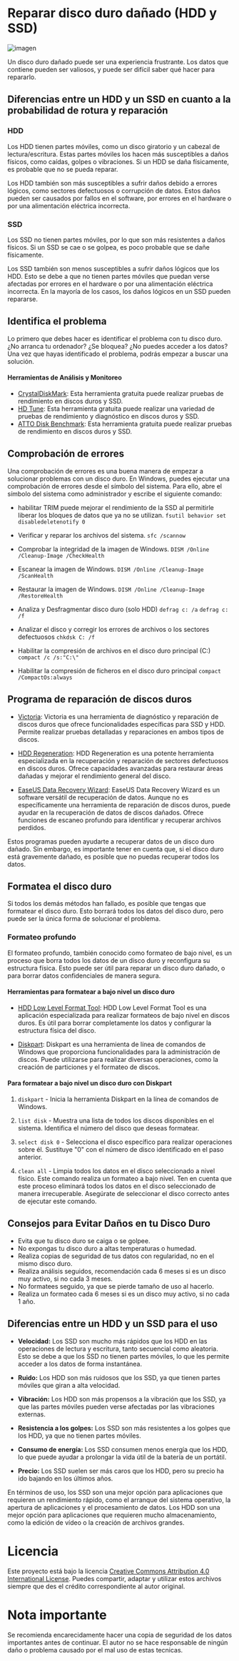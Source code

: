 
# Reparar disco duro dañado (HDD y SSD)

![imagen](foto.jpg)

Un disco duro dañado puede ser una experiencia frustrante. Los datos que contiene pueden ser valiosos, y puede ser difícil saber qué hacer para repararlo. 

## Diferencias entre un HDD y un SSD en cuanto a la probabilidad de rotura y reparación

### HDD

Los HDD tienen partes móviles, como un disco giratorio y un cabezal de lectura/escritura. Estas partes móviles los hacen más susceptibles a daños físicos, como caídas, golpes o vibraciones. Si un HDD se daña físicamente, es probable que no se pueda reparar.

Los HDD también son más susceptibles a sufrir daños debido a errores lógicos, como sectores defectuosos o corrupción de datos. Estos daños pueden ser causados por fallos en el software, por errores en el hardware o por una alimentación eléctrica incorrecta.

### SSD

Los SSD no tienen partes móviles, por lo que son más resistentes a daños físicos. Si un SSD se cae o se golpea, es poco probable que se dañe físicamente.

Los SSD también son menos susceptibles a sufrir daños lógicos que los HDD. Esto se debe a que no tienen partes móviles que puedan verse afectadas por errores en el hardware o por una alimentación eléctrica incorrecta. En la mayoría de los casos, los daños lógicos en un SSD pueden repararse.

## Identifica el problema

Lo primero que debes hacer es identificar el problema con tu disco duro. ¿No arranca tu ordenador? ¿Se bloquea? ¿No puedes acceder a los datos? Una vez que hayas identificado el problema, podrás empezar a buscar una solución.

#### Herramientas de Análisis y Monitoreo

- [CrystalDiskMark](https://crystalmark.info/en/software/crystaldiskmark/): Esta herramienta gratuita puede realizar pruebas de rendimiento en discos duros y SSD.
- [HD Tune](https://www.hdtune.com/): Esta herramienta gratuita puede realizar una variedad de pruebas de rendimiento y diagnóstico en discos duros y SSD.
- [ATTO Disk Benchmark](https://www.atto.com/disk-benchmark/): Esta herramienta gratuita puede realizar pruebas de rendimiento en discos duros y SSD.

## Comprobación de errores

Una comprobación de errores es una buena manera de empezar a solucionar problemas con un disco duro. En Windows, puedes ejecutar una comprobación de errores desde el símbolo del sistema. Para ello, abre el símbolo del sistema como administrador y escribe el siguiente comando:

- habilitar TRIM puede mejorar el rendimiento de la SSD al permitirle liberar los bloques de datos que ya no se utilizan.
`fsutil behavior set disabledeletenotify 0`

- Verificar y reparar los archivos del sistema.
`sfc /scannow`

- Comprobar la integridad de la imagen de Windows.
`DISM /Online /Cleanup-Image /CheckHealth`

- Escanear la imagen de Windows.
`DISM /Online /Cleanup-Image /ScanHealth`

- Restaurar la imagen de Windows.
`DISM /Online /Cleanup-Image /RestoreHealth`

- Analiza y Desfragmentar disco duro (solo HDD)
`defrag c: /a`
`defrag c: /f`

- Analizar el disco y corregir los errores de archivos o los sectores defectuosos
`chkdsk C: /f`

- Habilitar la compresión de archivos en el disco duro principal (C:)
`compact /c /s:"C:\"`

- Habilitar la compresión de ficheros en el disco duro principal
`compact /CompactOs:always`

## Programa de reparación de discos duros

- [Victoria](https://www.filehorse.com/es/descargar-victoria-ssd-hdd/): Victoria es una herramienta de diagnóstico y reparación de discos duros que ofrece funcionalidades específicas para SSD y HDD. Permite realizar pruebas detalladas y reparaciones en ambos tipos de discos. 

- [HDD Regeneration](https://www.dposoft.net/): HDD Regeneration es una potente herramienta especializada en la recuperación y reparación de sectores defectuosos en discos duros. Ofrece capacidades avanzadas para restaurar áreas dañadas y mejorar el rendimiento general del disco.

- [EaseUS Data Recovery Wizard](https://es.easeus.com/data-recovery-software/): EaseUS Data Recovery Wizard es un software versátil de recuperación de datos. Aunque no es específicamente una herramienta de reparación de discos duros, puede ayudar en la recuperación de datos de discos dañados. Ofrece funciones de escaneo profundo para identificar y recuperar archivos perdidos.

Estos programas pueden ayudarte a recuperar datos de un disco duro dañado. Sin embargo, es importante tener en cuenta que, si el disco duro está gravemente dañado, es posible que no puedas recuperar todos los datos.

## Formatea el disco duro

Si todos los demás métodos han fallado, es posible que tengas que formatear el disco duro. Esto borrará todos los datos del disco duro, pero puede ser la única forma de solucionar el problema.

### Formateo profundo

El formateo profundo, también conocido como formateo de bajo nivel, es un proceso que borra todos los datos de un disco duro y reconfigura su estructura física. Esto puede ser útil para reparar un disco duro dañado, o para borrar datos confidenciales de manera segura.

#### Herramientas para formatear a bajo nivel un disco duro 

- [HDD Low Level Format Tool](https://hddguru.com/software/HDD-LLF-Low-Level-Format-Tool/): HDD Low Level Format Tool es una aplicación especializada para realizar formateos de bajo nivel en discos duros. Es útil para borrar completamente los datos y configurar la estructura física del disco.

- [Diskpart](https://learn.microsoft.com/es-es/windows-server/administration/windows-commands/diskpart): Diskpart es una herramienta de línea de comandos de Windows que proporciona funcionalidades para la administración de discos. Puede utilizarse para realizar diversas operaciones, como la creación de particiones y el formateo de discos.

#### Para formatear a bajo nivel un disco duro con Diskpart

1. `diskpart` - Inicia la herramienta Diskpart en la línea de comandos de Windows.

2. `list disk` - Muestra una lista de todos los discos disponibles en el sistema. Identifica el número del disco que deseas formatear.

3. `select disk 0` - Selecciona el disco específico para realizar operaciones sobre él. Sustituye "0" con el número de disco identificado en el paso anterior.

4. `clean all` - Limpia todos los datos en el disco seleccionado a nivel físico. Este comando realiza un formateo a bajo nivel. Ten en cuenta que este proceso eliminará todos los datos en el disco seleccionado de manera irrecuperable. Asegúrate de seleccionar el disco correcto antes de ejecutar este comando.

## Consejos para Evitar Daños en tu Disco Duro

- Evita que tu disco duro se caiga o se golpee.
- No expongas tu disco duro a altas temperaturas o humedad.
- Realiza copias de seguridad de tus datos con regularidad, no en el mismo disco duro.
- Realiza análisis seguidos, recomendación cada 6 meses si es un disco muy activo, si no cada 3 meses.
- No formatees seguido, ya que se pierde tamaño de uso al hacerlo.
- Realiza un formateo cada 6 meses si es un disco muy activo, si no cada 1 año.

## Diferencias entre un HDD y un SSD para el uso

- **Velocidad:** Los SSD son mucho más rápidos que los HDD en las operaciones de lectura y escritura, tanto secuencial como aleatoria. Esto se debe a que los SSD no tienen partes móviles, lo que les permite acceder a los datos de forma instantánea.

- **Ruido:** Los HDD son más ruidosos que los SSD, ya que tienen partes móviles que giran a alta velocidad.

- **Vibración:** Los HDD son más propensos a la vibración que los SSD, ya que las partes móviles pueden verse afectadas por las vibraciones externas.

- **Resistencia a los golpes:** Los SSD son más resistentes a los golpes que los HDD, ya que no tienen partes móviles.

- **Consumo de energía:** Los SSD consumen menos energía que los HDD, lo que puede ayudar a prolongar la vida útil de la batería de un portátil.

- **Precio:** Los SSD suelen ser más caros que los HDD, pero su precio ha ido bajando en los últimos años.

En términos de uso, los SSD son una mejor opción para aplicaciones que requieren un rendimiento rápido, como el arranque del sistema operativo, la apertura de aplicaciones y el procesamiento de datos. Los HDD son una mejor opción para aplicaciones que requieren mucho almacenamiento, como la edición de vídeo o la creación de archivos grandes.

# Licencia
Este proyecto está bajo la licencia [Creative Commons Attribution 4.0 International License](https://creativecommons.org/licenses/by/4.0/). Puedes compartir, adaptar y utilizar estos archivos siempre que des el crédito correspondiente al autor original.

# Nota importante
Se recomienda encarecidamente hacer una copia de seguridad de los datos importantes antes de continuar. El autor no se hace responsable de ningún daño o problema causado por el mal uso de estas tecnicas.
